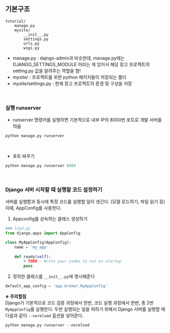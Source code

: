 ## 기본구조
```shell
tutorial/
    manage.py
    mysite/
        __init__.py
        settings.py
        urls.py
        wsgi.py
```
* manage.py : dajngo-admin과 비슷한데, manage.py에는 DJANGO_SETTINGS_MODULE 이라는 게 있어서 해당 장고 프로젝트의 setting.py 값을 알려주는 역할을 함!
* mysite/ : 프로젝트를 위한 python 패키지들이 저장되는 폴더
* mysite/settings.py : 현재 장고 프로젝트의 환경 및 구성을 저장
<br>

### 실행 runserver
* runserver 명령어를 실행하면 기본적으로 내부 IP의 8000번 포트로 개발 서버를 띄움
```python
python manage.py runserver
```
<br>

* 포트 바꾸기
```python
python manage.py runserver 8080
```
<br>

### Django 서버 시작할 때 실행할 코드 설정하기
서버를 실행함과 동시에 특정 코드를 실행할 일이 생긴다. (모델 로드하기, 파일 읽기 등) 이때, AppConfig를 사용한다.

1. Appconfig를 상속하는 클래스 생성하기
```python
### load.py
from django.apps import AppConfig

class MyAppConfig(AppConfig):
    name = 'my_app'
    
    def ready(self):
        # TODO : Write your codes to run on startup
        pass
```

2. 정의한 클래스를 `__init__.py`에 명시해준다
```python
default_app_config = 'app.broker.MyAppConfig'
```

<b>※ 주의할점</b><br>
Django가 기본적으로 코드 검증 과정에서 한번, 코드 실행 과정에서 한번, 총 2번 `MyAppConfig`를 실행한다.
두번 실행되는 일을 피하기 위해서 Django 서버를 실행할 때 다음과 같이 `--noreload` 옵션을 넣어준다.
```python
python manage.py runserver --noreload
```
<br>
